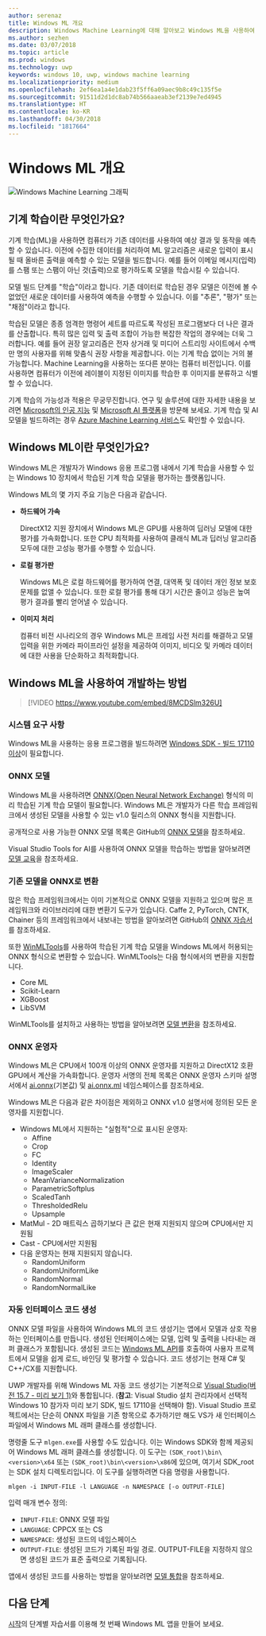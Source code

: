 ```yaml
---
author: serenaz
title: Windows ML 개요
description: Windows Machine Learning에 대해 알아보고 Windows ML을 사용하여 개발하는 방법을 알아봅니다.
ms.author: sezhen
ms.date: 03/07/2018
ms.topic: article
ms.prod: windows
ms.technology: uwp
keywords: windows 10, uwp, windows machine learning
ms.localizationpriority: medium
ms.openlocfilehash: 2ef6ea1a4e1dab23f5ff6a09aec9b8c49c135f5e
ms.sourcegitcommit: 91511d2d1dc8ab74b566aaeab3ef2139e7ed4945
ms.translationtype: HT
ms.contentlocale: ko-KR
ms.lasthandoff: 04/30/2018
ms.locfileid: "1817664"
---
```

# <a name="windows-ml-overview"></a>Windows ML 개요

![Windows Machine Learning 그래픽](images/brain.png)

## <a name="what-is-machine-learning"></a>기계 학습이란 무엇인가요?

기계 학습(ML)을 사용하면 컴퓨터가 기존 데이터를 사용하여 예상 결과 및 동작을 예측할 수 있습니다. 이전에 수집한 데이터를 처리하여 ML 알고리즘은 새로운 입력이 표시될 때 올바른 출력을 예측할 수 있는 모델을 빌드합니다. 예를 들어 이메일 메시지(입력)를 스팸 또는 스팸이 아닌 것(출력)으로 평가하도록 모델을 학습시킬 수 있습니다.

모델 빌드 단계를 "학습"이라고 합니다. 기존 데이터로 학습된 경우 모델은 이전에 볼 수 없었던 새로운 데이터를 사용하여 예측을 수행할 수 있습니다. 이를 "추론", "평가" 또는 "채점"이라고 합니다.

학습된 모델은 종종 엄격한 명령어 세트를 따르도록 작성된 프로그램보다 더 나은 결과를 산출합니다. 특히 많은 입력 및 출력 조합이 가능한 복잡한 작업의 경우에는 더욱 그러합니다. 예를 들어 권장 알고리즘은 전자 상거래 및 미디어 스트리밍 사이트에서 수백만 명의 사용자를 위해 맞춤식 권장 사항을 제공합니다. 이는 기계 학습 없이는 거의 불가능합니다. Machine Learning을 사용하는 또다른 분야는 컴퓨터 비전입니다. 이를 사용하면 컴퓨터가 이전에 레이블이 지정된 이미지를 학습한 후 이미지를 분류하고 식별할 수 있습니다.

기계 학습의 가능성과 적용은 무궁무진합니다. 연구 및 솔루션에 대한 자세한 내용을 보려면 [Microsoft의 인공 지능](https://www.microsoft.com/ai) 및 [Microsoft AI 플랫폼](https://azure.microsoft.com/en-us/overview/ai-platform/)을 방문해 보세요. 기계 학습 및 AI 모델을 빌드하려는 경우 [Azure Machine Learning 서비스](https://docs.microsoft.com/azure/machine-learning/preview/overview-what-is-azure-ml)도 확인할 수 있습니다.

## <a name="what-is-windows-ml"></a>Windows ML이란 무엇인가요?

Windows ML은 개발자가 Windows 응용 프로그램 내에서 기계 학습을 사용할 수 있는 Windows 10 장치에서 학습된 기계 학습 모델을 평가하는 플랫폼입니다.

Windows ML의 몇 가지 주요 기능은 다음과 같습니다.

- **하드웨어 가속**
    
    DirectX12 지원 장치에서 Windows ML은 GPU를 사용하여 딥러닝 모델에 대한 평가를 가속화합니다. 또한 CPU 최적화를 사용하여 클래식 ML과 딥러닝 알고리즘 모두에 대한 고성능 평가를 수행할 수 있습니다.

- **로컬 평가판**

    Windows ML은 로컬 하드웨어를 평가하여 연결, 대역폭 및 데이터 개인 정보 보호 문제를 없앨 수 있습니다. 또한 로컬 평가를 통해 대기 시간은 줄이고 성능은 높여 평가 결과를 빨리 얻어낼 수 있습니다.

- **이미지 처리**

    컴퓨터 비전 시나리오의 경우 Windows ML은 프레임 사전 처리를 해결하고 모델 입력을 위한 카메라 파이프라인 설정을 제공하여 이미지, 비디오 및 카메라 데이터에 대한 사용을 단순화하고 최적화합니다.

## <a name="how-to-develop-with-windows-ml"></a>Windows ML을 사용하여 개발하는 방법

> [!VIDEO https://www.youtube.com/embed/8MCDSlm326U]

### <a name="system-requirements"></a>시스템 요구 사항

Windows ML을 사용하는 응용 프로그램을 빌드하려면 [Windows SDK - 빌드 17110 이상](https://www.microsoft.com/en-us/software-download/windowsinsiderpreviewSDK)이 필요합니다.

### <a name="onnx-models"></a>ONNX 모델

Windows ML을 사용하려면 [ONNX(Open Neural Network Exchange)](https://onnx.ai) 형식의 미리 학습된 기계 학습 모델이 필요합니다. Windows ML은 개발자가 다른 학습 프레임워크에서 생성된 모델을 사용할 수 있는 v1.0 릴리스의 ONNX 형식을 지원합니다.

공개적으로 사용 가능한 ONNX 모델 목록은 GitHub의 [ONNX 모델](https://github.com/onnx/models)을 참조하세요.

Visual Studio Tools for AI를 사용하여 ONNX 모델을 학습하는 방법을 알아보려면 [모델 교육](train-ai-model.md)을 참조하세요.

### <a name="convert-existing-models-to-onnx"></a>기존 모델을 ONNX로 변환

많은 학습 프레임워크에서는 이미 기본적으로 ONNX 모델을 지원하고 있으며 많은 프레임워크와 라이브러리에 대한 변환기 도구가 있습니다. Caffe 2, PyTorch, CNTK, Chainer 등의 프레임워크에서 내보내는 방법을 알아보려면 GitHub의 [ONNX 자습서](https://github.com/onnx/tutorials)를 참조하세요.

또한 [WinMLTools](https://pypi.org/project/winmltools/)를 사용하여 학습된 기계 학습 모델을 Windows ML에서 허용되는 ONNX 형식으로 변환할 수 있습니다. WinMLTools는 다음 형식에서의 변환을 지원합니다.

- Core ML
- Scikit-Learn
- XGBoost
- LibSVM

WinMLTools를 설치하고 사용하는 방법을 알아보려면 [모델 변환](conversion-samples.md)을 참조하세요.

### <a name="onnx-operators"></a>ONNX 운영자

Windows ML은 CPU에서 100개 이상의 ONNX 운영자를 지원하고 DirectX12 호환 GPU에서 계산을 가속화합니다. 운영자 서명의 전체 목록은 ONNX 운영자 스키마 설명서에서 [ai.onnx](https://github.com/onnx/onnx/blob/rel-1.0/docs/Operators.md)(기본값) 및 [ai.onnx.ml](https://github.com/onnx/onnx/blob/rel-1.0/docs/Operators-ml.md) 네임스페이스를 참조하세요.

Windows ML은 다음과 같은 차이점은 제외하고 ONNX v1.0 설명서에 정의된 모든 운영자를 지원합니다.

- Windows ML에서 지원하는 "실험적"으로 표시된 운영자:
    - Affine
    - Crop
    - FC
    - Identity
    - ImageScaler
    - MeanVarianceNormalization
    - ParametricSoftplus
    - ScaledTanh
    - ThresholdedRelu
    - Upsample
- MatMul - 2D 매트릭스 곱하기보다 큰 값은 현재 지원되지 않으며 CPU에서만 지원됨
- Cast - CPU에서만 지원됨
- 다음 운영자는 현재 지원되지 않습니다.
    - RandomUniform
    - RandomUniformLike
    - RandomNormal
    - RandomNormalLike

### <a name="automatic-interface-code-generation"></a>자동 인터페이스 코드 생성

ONNX 모델 파일을 사용하여 Windows ML의 코드 생성기는 앱에서 모델과 상호 작용하는 인터페이스를 만듭니다. 생성된 인터페이스에는 모델, 입력 및 출력을 나타내는 래퍼 클래스가 포함됩니다. 생성된 코드는 [Windows ML API](/uwp/api/windows.ai.machinelearning.preview)를 호출하여 사용자 프로젝트에서 모델을 쉽게 로드, 바인딩 및 평가할 수 있습니다. 코드 생성기는 현재 C# 및 C++/CX를 지원합니다.

UWP 개발자를 위해 Windows ML 자동 코드 생성기는 기본적으로 [Visual Studio(버전 15.7 - 미리 보기 1)](https://www.visualstudio.com/vs/preview/)와 통합됩니다. (**참고**: Visual Studio 설치 관리자에서 선택적 Windows 10 참가자 미리 보기 SDK, 빌드 17110을 선택해야 함). Visual Studio 프로젝트에서는 단순히 ONNX 파일을 기존 항목으로 추가하기만 해도 VS가 새 인터페이스 파일에서 Windows ML 래퍼 클래스를 생성합니다.

명령줄 도구 `mlgen.exe`를 사용할 수도 있습니다. 이는 Windows SDK와 함께 제공되어 Windows ML 래퍼 클래스를 생성합니다. 이 도구는 `(SDK_root)\bin\<version>\x64` 또는 `(SDK_root)\bin\<version>\x86`에 있으며, 여기서 SDK_root는 SDK 설치 디렉토리입니다. 이 도구를 실행하려면 다음 명령을 사용합니다.

```
mlgen -i INPUT-FILE -l LANGUAGE -n NAMESPACE [-o OUTPUT-FILE]
```

입력 매개 변수 정의:

- `INPUT-FILE`: ONNX 모델 파일
- `LANGUAGE`: CPPCX 또는 CS
- `NAMESPACE`: 생성된 코드의 네임스페이스
- `OUTPUT-FILE`: 생성된 코드가 기록된 파일 경로. OUTPUT-FILE을 지정하지 않으면 생성된 코드가 표준 출력으로 기록됩니다.

앱에서 생성된 코드를 사용하는 방법을 알아보려면 [모델 통합](integrate-model.md)을 참조하세요.

## <a name="next-steps"></a>다음 단계

[시작](get-started.md)의 단계별 자습서를 이용해 첫 번째 Windows ML 앱을 만들어 보세요.